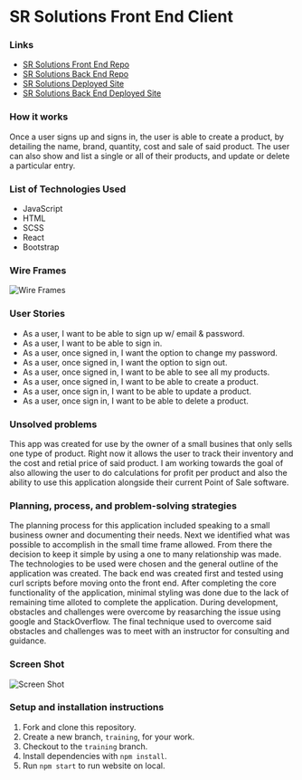 # SR Solutions Front End Client

### Links
* [SR Solutions Front End Repo](https://github.com/KwesiAtherley/SR-Solutions-Client)
* [SR Solutions Back End Repo](https://github.com/KwesiAtherley/Capstone-API)
* [SR Solutions Deployed Site](https://kwesiatherley.github.io/SR-Solutions-Client/)
* [SR Solutions Back End Deployed Site]( https://secure-sea-49423.herokuapp.com/)

### How it works
Once a user signs up and signs in, the user is able to create a product, by detailing the name, brand, quantity, cost and sale of said product. The user can also show and list a single or all of their products, and update or delete a particular entry.


### List of Technologies Used
* JavaScript
* HTML
* SCSS
* React
* Bootstrap

### Wire Frames
![Wire Frames](https://i.imgur.com/KVXM1oS.jpg)

### User Stories
* As a user, I want to be able to sign up w/ email & password.
* As a user, I want to be able to sign in.
* As a user, once signed in, I want the option to change my password.
* As a user, once signed in, I want the option to sign out.
* As a user, once signed in, I want to be able to see all my products.
* As a user, once signed in, I want to be able to create a product.
* As a user, once sign in, I want to be able to update a product.
* As a user, once sign in, I want to be able to delete a product.

### Unsolved problems
This app was created for use by the owner of a small busines that only sells one type of product. Right now it allows the user to track their inventory and the cost and retial price of said product. I am working towards the goal of also allowing the user to do calculations for profit per product and also the ability to use this application alongside their current Point of Sale software.

### Planning, process, and problem-solving strategies
The planning process for this application included speaking to a small business owner and documenting their needs. Next we identified what was possible to accomplish in the small time frame allowed. From there the decision to keep it simple by using a one to many relationship was made. The technologies to be used were chosen and the general outline of the application was created.
The back end was created first and tested using curl scripts before moving onto the front end. After completing the core functionality of the application, minimal styling was done due to the lack of remaining time alloted to complete the application. During development, obstacles and challenges were overcome by reasarching the issue using google and StackOverflow. The final technique used to overcome said obstacles and challenges was to meet with an instructor for consulting and guidance.

### Screen Shot

![Screen Shot](https://i.imgur.com/S76wpWh.png)

### Setup and installation instructions
1.  Fork and clone this repository.
1.  Create a new branch, `training`, for your work.
1.  Checkout to the `training` branch.
1.  Install dependencies with `npm install`.
1.  Run `npm start` to run website on local.
